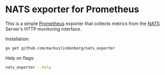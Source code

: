 # NATS exporter for Prometheus

This is a simple [Prometheus](https://prometheus.io/) exporter that collects metrics from the [NATS](http://nats.io/) Server's HTTP monitoring interface.

Installation:

```bash
go get github.com/markuslindenberg/nats_exporter
```

Help on flags:
```bash
nats_exporter --help
```
